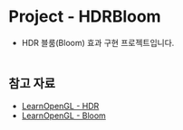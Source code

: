 # Project - HDRBloom
- HDR 블룸(Bloom) 효과 구현 프로젝트입니다.
<br><br>


## 참고 자료
- [LearnOpenGL - HDR](https://learnopengl.com/Advanced-Lighting/HDR)
- [LearnOpenGL - Bloom](https://learnopengl.com/Advanced-Lighting/Bloom)
